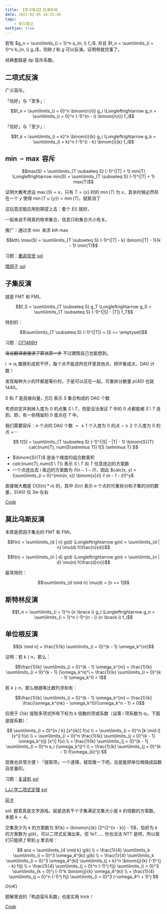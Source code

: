 ```yaml
---
title: 【学习笔记】反演杂烩
date: 2021-02-05 18:35:40
tags: 
    - 学习笔记
mathjax: true
---
```


若有 $g_n = \sum\limits_{i = 1}^n a_{n, i} f_i$, 并且 $f_n = \sum\limits_{i = 1}^n b_{n, i} g_i$，则称 $f$ 和 $g$ 可以反演。证明带就完事了。

经典套路是 dp 容斥系数。

## 二项式反演

广义容斥。

「恰好」与「至多」：

$$f_n = \sum\limits_{i = 0}^n \binom{n}{i} g_i \Longleftrightarrow g_n = \sum\limits_{i = 0}^n (-1)^{n - i} \binom{n}{i} f_i$$

「恰好」与「至少」：

$$f_k = \sum\limits_{i = k}^n \binom{i}{k} g_i \Longleftrightarrow g_k = \sum\limits_{i = k}^n (-1)^{i - k} \binom{i}{k} f_i$$

## $\min-\max$ 容斥

$$max(S) = \sum\limits_{T \subseteq S} (-1)^{|T| + 1} min(T) \Longleftrightarrow min(S) = \sum\limits_{T \subseteq S} (-1)^{|T| + 1} max(T)$$

证明大概考虑设 $\max(S) = x$，只有 $T = \{x\}$ 时的 $\min(T)$ 为 $x$，其余时候必然存在一个 $y$ 使得 $\min(T \cup \{y\}) = \min(T)$，就抵消了

这玩意还能应用到期望上去：套个 $E()$ 就好。

一般来说不用真的枚举集合，信息只和集合大小有关。

推广：通过求 $\min$ 来求 $kth\ \max$

$$kth\ \max(S) = \sum\limits_{T \subseteq S} (-1)^{|T| - k} \binom{|T| - 1}{k - 1} \min(T)$$

习题：[重返现世](https://www.luogu.com.cn/problem/P4707) [sol](http://imilyx.github.io/2020/12/05/%E3%80%90%E8%AE%A1%E5%88%92%E3%80%91NOIP2020%20%E5%89%8D%E7%9A%84%E5%81%9A%E9%A2%98%E8%AE%B0%E5%BD%95%E6%95%B4%E7%90%86/#%E9%87%8D%E8%BF%94%E7%8E%B0%E4%B8%96)

[喂鸽子](https://uoj.ac/problem/449) [sol](http://imilyx.github.io/2021/02/28/%E3%80%90%E8%AE%A1%E5%88%92%E3%80%9121Feb%20%E5%AD%A6%E4%B9%A0%E8%AE%A1%E5%88%92/#%E5%96%82%E9%B8%BD%E5%AD%90)

## 子集反演

就是 FMT 和 FMI。

$$f_S = \sum\limits_{T \subseteq S} g_T \Longleftrightarrow g_S = \sum\limits_{T \subseteq S} (-1)^{|S| - |T|} f_T$$

特别的：

$$\sum\limits_{T \subseteq S} (-1)^{|T|} = [S == \emptyset]$$

习题：[$CF1466H$](https://www.luogu.com.cn/problem/CF1466H)

~~洛谷翻译直接讲了算法第一步~~
不过建图自己也能想到。

$i \rightarrow a_i$ 置换形成若干环，每个点不能选所在环里其他点，把环看成点，DAG 计数！

发现每种大小的环都是等价的，于是可以压在一起。可重拆分数量 $p(40)$ 也就 $1440$。

$S$ 和 $T$ 是高维向量，$f[S]$ 表示 $S$ 集合构成的 DAG 个数

考虑钦定并剥掉入度为 $0$ 的点集 $S\setminus T$，但是没法保证 $T$ 中的 $0$ 点都能被 $S \setminus T$ 连到，即，有一些残留的 $0$ 度点在 $T$ 中。

我们需要容斥：$n$ 个点的 DAG 个数 $= \geq 1$ 个入度为 $0$ 的点 $- \geq 2$ 个入度为 $0$ 的点 $+ \cdots$

$$
f[S] = \sum\limits_{T \subseteq S} (-1)^{|S| - |T| - 1} \binom{S}{T} calc(num(T), num(S\setminus T)) f[S \setminus T]
$$

- $\binom{S}{T}$ 是各个维度的组合数乘积
- $calc(num(T), num(S \setminus T))$ 表示 $S \setminus T$ 向 $T$ 任意连边的方案数
- 一个点连出去 $i$ 条边的方案数为 $i! (n - 1 - i)!$，因此 $calc(x, y) = (\sum\limits_{i = 0}^{min(n, x)} \binom{x}{i} i! (n - 1 - i)!)^y$

直接做大概是 $O(S(n) * n)$ 的，其中 $S(n)$ 表示 $n$ 个点的可重拆分和子集的对的数量，$S(40)$ 仅 $3w$ 左右

[$Code$](https://codeforces.com/problemset/submission/1466/125805158)

## 莫比乌斯反演

本质是质因子集合的 FMT 和 FMI。

$$f(n) = \sum\limits_{d | n} g(d) \Longleftrightarrow g(n) = \sum\limits_{d | n} \mu(d) f(\frac{n}{d})$$

$$f(n) = \sum\limits_{n | d} g(d) \Longleftrightarrow g(n) = \sum\limits_{n | d} \mu(n) f(\frac{d}{n})$$

最常用的：

$$\sum\limits_{d \mid n} \mu(d) = [n == 1]$$

## 斯特林反演

$$f_n = \sum\limits_{i = 1}^n {n \brace i} g_i \Longleftrightarrow g_n = \sum\limits_{i = 1}^n (-1)^{n - i} {n \brack i} f_i$$

## 单位根反演

$$[k \mid n] = \frac{1}{k} \sum\limits_{i = 0}^{k - 1} \omega_k^{ni}$$

证明：若 $k \mid n$，那么：

$$\frac{1}{k} \sum\limits_{i = 0}^{k - 1} \omega_k^{ni} = \frac{1}{k} \sum\limits_{i = 0}^{k - 1} (\omega_k^n)^i = \frac{1}{k} \sum\limits_{i = 0}^{k - 1} \omega_k^0 = 1$$

若 $k \nmid n$，那么根据等比数列求和有：

$$\frac{1}{k} \sum\limits_{i = 0}^{k - 1} \omega_k^{ni} = \frac{1}{k} \frac{\omega_k^{nk} - \omega_k^0}{\omega_k^n - 1} = 0$$

应用于 $O(k)$ 提取多项式所有下标为 $k$ 倍数的项或系数（设第 $i$ 项系数为 $a_i$，下面是提系数）：

$$
\sum\limits_{i = 0}^{n / k} [x^{ik}] f(x) \\
= \sum\limits_{i = 0}^n [k \mid i] [x^i] f(x) \\
= \sum\limits_{i = 0}^n \frac{1}{k} \sum\limits_{j = 0}^{k - 1} \omega_k^{ij} [x^i] f(x) \\
= \frac{1}{k} \sum\limits_{j = 0}^{k - 1} \sum\limits_{i = 0}^n a_i (\omega_k^j)^i \\
= \frac{1}{k} \sum\limits_{j = 0}^{k - 1} f(\omega_{k}^j)
$$

现推也非常方便！「提取项」一个道理，就现推一下吧，总是能把单位根搞成函数自变量的。

习题：[复读机](https://uoj.ac/problem/450) [sol](http://imilyx.github.io/2021/02/28/%E3%80%90%E8%AE%A1%E5%88%92%E3%80%9121Feb%20%E5%AD%A6%E4%B9%A0%E8%AE%A1%E5%88%92/#%E5%A4%8D%E8%AF%BB%E6%9C%BA)

[LJJ 学二项式定理](http://loj.ac/p/6485) [sol](http://imilyx.github.io/2021/02/28/%E3%80%90%E8%AE%A1%E5%88%92%E3%80%9121Feb%20%E5%AD%A6%E4%B9%A0%E8%AE%A1%E5%88%92/#LJJ-%E5%AD%A6%E4%BA%8C%E9%A1%B9%E5%BC%8F%E5%AE%9A%E7%90%86)

[前夕](https://loj.ac/p/6358)

sol: 题意真是文字游戏。就是选若干个子集满足交集大小是 $k$ 的倍数的方案数。本题 $k = 4$。

交集至少为 $k$ 的方案数为 $f(k) = \binom{n}{k} (2^{2^{n - k}} - 1)$，恰好为 $k$ 的方案数为 $g(k)$，可以二项式反演出来，但 1e7…… 你也没法 NTT 是吧，所以我们只能把 $f$ 带到 $g$ 里去啦：

$$
ans = \sum\limits_{4 \mid k} g(k) \\
= \frac{1}{4} \sum\limits_k \sum\limits_{i = 0}^3 \omega_4^{ki} g(k) \\
= \frac{1}{4} \sum\limits_k \sum\limits_{i = 0}^3 \omega_4^{ki} \sum\limits_{j = k}^n \binom{j}{k} (-1)^{j - k} f(j) \\
= \frac{1}{4} \sum\limits_{j = 0}^n (-1)^j f(j) \sum\limits_{i = 0}^3 \sum\limits_{k = 0}^j (-1)^k \binom{j}{k} \omega_4^{ki} \\
= \frac{1}{4} \sum\limits_{j = 0}^n (-1)^j f(j) \sum\limits_{i = 0}^3 (-\omega_4^i + 1)^j
$$

$O(nK)$

题解里说的「构造容斥系数」也是实用 trick！

[$Code$](https://loj.ac/s/1115629)